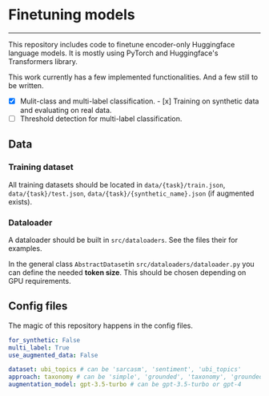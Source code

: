 # Finetuning models
---

This repository includes code to finetune encoder-only Huggingface language models. It is mostly using PyTorch and Huggingface's Transformers library. 

This work currently has a few implemented functionalities. And a few still to be written.

- [x] Mulit-class and multi-label classification.
- [x] Training on synthetic data and evaluating on real data. 
- [ ] Threshold detection for multi-label classification. 

## Data

### Training dataset

All training datasets should be located in `data/{task}/train.json`, `data/{task}/test.json`, `data/{task}/{synthetic_name}.json` (if augmented exists).

### Dataloader

A dataloader should be built in ```src/dataloaders```. See the files their for examples.

In the general class ```AbstractDataset```in ```src/dataloaders/dataloader.py``` you can define the needed **token size**. This should be chosen depending on GPU requirements. 

## Config files

The magic of this repository happens in the config files.

```yaml
for_synthetic: False
multi_label: True
use_augmented_data: False

dataset: ubi_topics # can be 'sarcasm', 'sentiment', 'ubi_topics'
approach: taxonomy # can be 'simple', 'grounded', 'taxonomy', 'grounded_norewrite'
augmentation_model: gpt-3.5-turbo # can be gpt-3.5-turbo or gpt-4
```